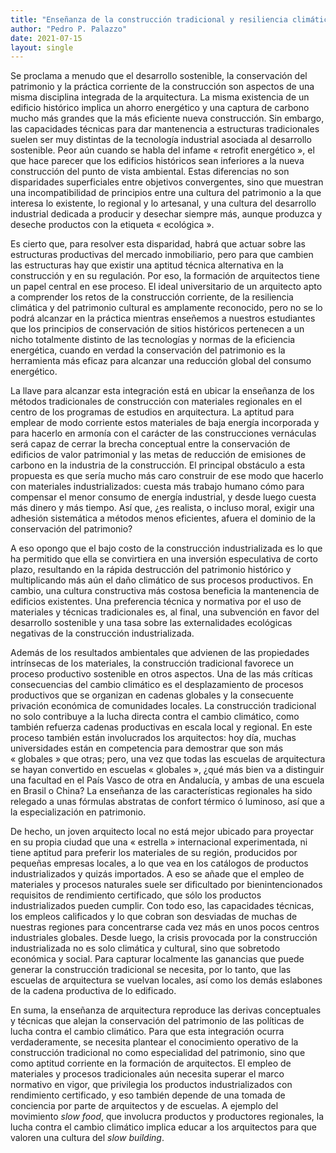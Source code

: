 ```yaml
---
title: "Enseñanza de la construcción tradicional y resiliencia climática"
author: "Pedro P. Palazzo"
date: 2021-07-15
layout: single
---
```


Se proclama a menudo que el desarrollo sostenible, la conservación del
patrimonio y la práctica corriente de la construcción son aspectos de
una misma disciplina integrada de la arquitectura. La misma existencia
de un edificio histórico implica un ahorro energético y una captura de
carbono mucho más grandes que la más eficiente nueva construcción. Sin
embargo, las capacidades técnicas para dar mantenencia a estructuras
tradicionales suelen ser muy distintas de la tecnología industrial
asociada al desarrollo sostenible. Peor aún cuando se habla del infame
« retrofit energético », el que hace parecer que los edificios
históricos sean inferiores a la nueva construcción del punto de vista
ambiental. Estas diferencias no son disparidades superficiales entre
objetivos convergentes, sino que muestran una incompatibilidad de
principios entre una cultura del patrimonio a la que interesa lo
existente, lo regional y lo artesanal, y una cultura del desarrollo
industrial dedicada a producir y desechar siempre más, aunque produzca y
deseche productos con la etiqueta « ecológica ».

Es cierto que, para resolver esta disparidad, habrá que actuar sobre las
estructuras productivas del mercado inmobiliario, pero para que cambien
las estructuras hay que existir una aptitud técnica alternativa en la
construcción y en su regulación. Por eso, la formación de arquitectos
tiene un papel central en ese proceso. El ideal universitario de un
arquitecto apto a comprender los retos de la construcción corriente, de
la resiliencia climática y del patrimonio cultural es amplamente
reconocido, pero no se lo podrá alcanzar en la práctica mientras
enseñemos a nuestros estudiantes que los principios de conservación de
sitios históricos pertenecen a un nicho totalmente distinto de las
tecnologías y normas de la eficiencia energética, cuando en verdad la
conservación del patrimonio es la herramienta más eficaz para alcanzar
una reducción global del consumo energético.

La llave para alcanzar esta integración está en ubicar la enseñanza de
los métodos tradicionales de construcción con materiales regionales en
el centro de los programas de estudios en arquitectura. La aptitud para
emplear de modo corriente estos materiales de baja energía incorporada y
para hacerlo en armonía con el carácter de las construcciones vernáculas
será capaz de cerrar la brecha conceptual entre la conservación de
edificios de valor patrimonial y las metas de reducción de emisiones de
carbono en la industria de la construcción. El principal obstáculo a
esta propuesta es que sería mucho más caro construir de ese modo que
hacerlo con materiales industrializados: cuesta más trabajo humano cómo
para compensar el menor consumo de energía industrial, y desde luego
cuesta más dinero y más tiempo. Así que, ¿es realista, o incluso moral,
exigir una adhesión sistemática a métodos menos eficientes, afuera el
dominio de la conservación del patrimonio?

A eso opongo que el bajo costo de la
construcción industrializada es lo que ha permitido que ella se
convirtiera en una inversión especulativa de corto plazo, resultando en
la rápida destrucción del patrimonio histórico y multiplicando más aún
el daño climático de sus procesos productivos. En cambio, una cultura
constructiva más costosa beneficia la mantenencia de edificios
existentes. Una preferencia técnica y normativa por el uso de materiales
y técnicas tradicionales es, al final, una subvención en favor del
desarrollo sostenible y una tasa sobre las externalidades ecológicas
negativas de la construcción industrializada.

Además de los resultados ambientales que advienen de las propiedades
intrínsecas de los materiales, la construcción tradicional favorece un
proceso productivo sostenible en otros aspectos. Una de las más críticas
consecuencias del cambio climático es el desplazamiento de procesos
productivos que se organizan en cadenas globales y la consecuente
privación económica de comunidades locales. La construcción tradicional
no solo contribuye a la lucha directa contra el cambio climático, como
también refuerza cadenas productivas en escala local y regional. En este
proceso también están involucrados los arquitectos: hoy día, muchas
universidades están en competencia para demostrar que son más
« globales » que otras; pero, una vez que todas las escuelas de
arquitectura se hayan convertido en escuelas « globales », ¿qué más bien
va a distinguir una facultad en el País Vasco de otra en Andalucía, y
ambas de una escuela en Brasil o China? La enseñanza de las
características regionales ha sido relegado a unas fórmulas abstratas de
confort térmico ó luminoso, así que a la especialización en patrimonio.

De hecho, un joven arquitecto local no está mejor ubicado para proyectar
en su propia ciudad que una « estrella » internacional experimentada, ni
tiene aptitud para preferir los materiales de su región,
producidos por pequeñas empresas locales, a lo que vea en los catálogos
de productos industrializados y quizás importados. A eso se añade que el
empleo de materiales y procesos naturales suele ser dificultado por
bienintencionados requisitos de rendimiento certificado, que sólo los
productos industrializados pueden cumplir. Con todo eso, las
capacidades técnicas, los empleos calificados y lo que cobran son
desviadas de muchas de nuestras regiones para concentrarse cada vez más en unos 
pocos centros industriales globales. Desde luego, la crisis provocada
por la construcción industrializada no es solo climática y cultural,
sino que sobretodo económica y social. Para capturar localmente las
ganancias que puede generar la construcción tradicional se necesita, por
lo tanto, que las escuelas de arquitectura se vuelvan locales, así como
los demás eslabones de la cadena productiva de lo edificado.

En suma, la enseñanza de arquitectura reproduce las derivas conceptuales
y técnicas que alejan la conservación del patrimonio de las políticas de
lucha contra el cambio climático. Para que esta integración ocurra
verdaderamente, se necesita plantear el conocimiento operativo de la
construcción tradicional no como especialidad del patrimonio, sino que
como aptitud corriente en la formación de arquitectos. El empleo de
materiales y procesos tradicionales aún necesita superar el marco
normativo en vigor, que privilegia los productos industrializados con
rendimiento certificado, y eso también depende de una tomada de
conciencia por parte de arquitectos y de escuelas. A ejemplo del
movimiento *slow food*, que involucra productos y productores
regionales, la lucha contra el cambio climático implica educar a los
arquitectos para que valoren una cultura del *slow building*.

